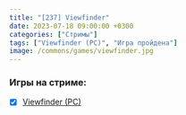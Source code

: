 ```yaml
---
title: "[237] Viewfinder"
date: 2023-07-18 09:00:00 +0300
categories: ["Стримы"]
tags: ["Viewfinder (PC)", "Игра пройдена"]
image: /commons/games/viewfinder.jpg
---
```


### Игры на стриме:
+ [x] [Viewfinder (PC)](/tags/viewfinder-pc)
